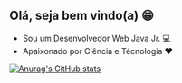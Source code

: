 ## Olá, seja bem vindo(a) 😁

- Sou um Desenvolvedor Web Java Jr. 💻
- Apaixonado por Ciência e Técnologia ❤

[![Anurag's GitHub stats](https://github-readme-stats.vercel.app/api?username=VitorAlex-97)](https://github.com/anuraghazra/github-readme-stats)
